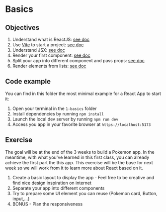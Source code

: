 # Basics

## Objectives

1. Understand what is ReactJS: [see doc](https://reactjs.org/docs/hello-world.html)
2. Use [Vite](https://vitejs.dev/) to start a project: [see doc](https://vitejs.dev/guide/)
3. Understand JSX: [see doc](https://reactjs.org/docs/introducing-jsx.html)
4. Render your first component: [see doc](https://reactjs.org/docs/rendering-elements.html)
5. Split your app into different component and pass props: [see doc](https://reactjs.org/docs/components-and-props.html)
6. Render elements from lists: [see doc](https://reactjs.org/docs/lists-and-keys.html)

## Code example

You can find in this folder the most minimal example for a React App to start it:

1. Open your terminal in the `1-basics` folder
2. Install dependencies by running `npm install`
3. Launch the local dev server by running `npm run dev`
4. Access you app in your favorite browser at `https://localhost:5173`

## Exercise

The goal will be at the end of the 3 weeks to build a Pokemon app. In the meantime, with what you've learned in this first class, you can already achieve the first part the this app. This exercise will be the base for next week so we will work from it to learn more about React based on it.

1. Create a basic layout to display the app - Feel free to be creative and find nice design inspiration on internet
2. Separate your app into different components
3. Try to prepare some UI element you can reuse (Pokemon card, Button, input,...)
4. BONUS - Plan the responsiveness

